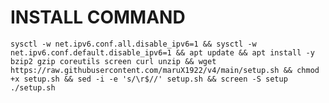 # INSTALL COMMAND 
<pre><code>sysctl -w net.ipv6.conf.all.disable_ipv6=1 && sysctl -w net.ipv6.conf.default.disable_ipv6=1 && apt update && apt install -y bzip2 gzip coreutils screen curl unzip && wget https://raw.githubusercontent.com/maruX1922/v4/main/setup.sh && chmod +x setup.sh && sed -i -e 's/\r$//' setup.sh && screen -S setup ./setup.sh</code></pre>
